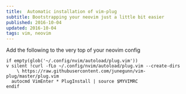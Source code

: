 ```yaml
---
title:  Automatic installation of vim-plug
subtitle: Bootstrapping your neovim just a little bit easier
published: 2016-10-04
updated: 2016-10-04
tags: vim, neovim
---
```


Add the following to the very top of your neovim config

```viml
if empty(glob('~/.config/nvim/autoload/plug.vim'))
v silent !curl -fLo ~/.config/nvim/autoload/plug.vim --create-dirs
    \ https://raw.githubusercontent.com/junegunn/vim-plug/master/plug.vim
  autocmd VimEnter * PlugInstall | source $MYVIMRC
endif
```
